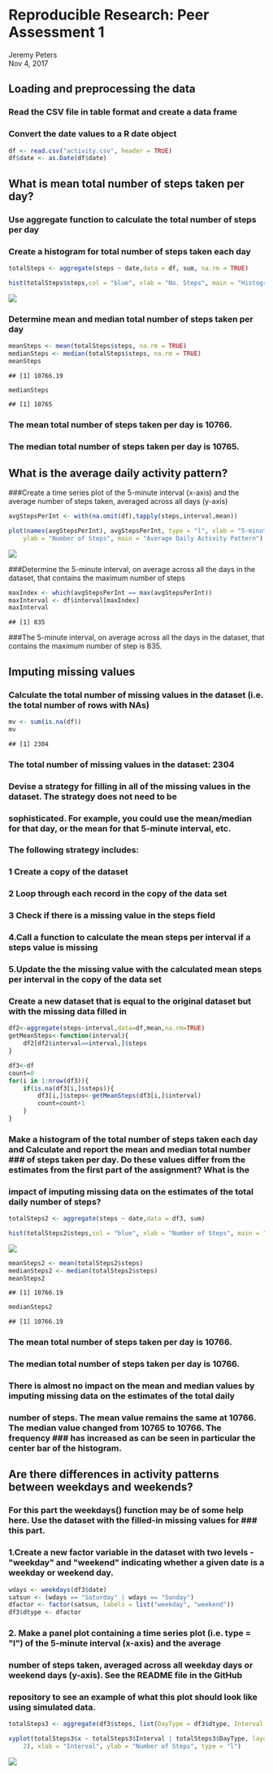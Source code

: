 # Reproducible Research: Peer Assessment 1
Jeremy Peters  
Nov 4, 2017  



## Loading and preprocessing the data
### Read  the CSV  file in table format and create a data frame 
### Convert the date values to a  R date object

```r
df <- read.csv("activity.csv", header = TRUE)
df$date <- as.Date(df$date)
```


## What is mean total number of steps taken per day?
### Use aggregate function to calculate the total number of steps per day
### Create  a histogram for total number of steps taken each day



```r
totalSteps <- aggregate(steps ~ date,data = df, sum, na.rm = TRUE)

hist(totalSteps$steps,col = "blue", xlab = "No. Steps", main = "Histogram Total Number of Steps Taken Each Day")
```

![](PA1_template_files/figure-html/histogramTotalSteps1-1.png)<!-- -->

### Determine mean and median total number of steps taken per day

```r
meanSteps <- mean(totalSteps$steps, na.rm = TRUE)
medianSteps <- median(totalSteps$steps, na.rm = TRUE)
meanSteps
```

```
## [1] 10766.19
```

```r
medianSteps
```

```
## [1] 10765
```
### The mean  total number of steps taken per day is 10766.
### The median total number of steps taken per day is 10765.


## What is the average daily activity pattern?
###Create a time series plot  of the 5-minute interval (x-axis) and the average number of steps taken, averaged across all days (y-axis)

```r
avgStepsPerInt <- with(na.omit(df),tapply(steps,interval,mean))

plot(names(avgStepsPerInt), avgStepsPerInt, type = "l", xlab = "5-minute Interval", 
    ylab = "Number of Steps", main = "Average Daily Activity Pattern")
```

![](PA1_template_files/figure-html/activitypatternplot-1.png)<!-- -->

###Determine the 5-minute interval, on average across all the days in the dataset, that contains the maximum number of steps

```r
maxIndex <- which(avgStepsPerInt == max(avgStepsPerInt))
maxInterval <- df$interval[maxIndex]
maxInterval
```

```
## [1] 835
```
###The 5-minute interval, on average across all the days in the dataset, that contains the maximum number of step is 835.

## Imputing missing values

### Calculate  the total number of missing values in the dataset (i.e. the total number of rows with NAs)

```r
mv <- sum(is.na(df))
mv
```

```
## [1] 2304
```
### The total number of missing values in the dataset: 2304

### Devise a strategy for filling in all of the missing values in the dataset. The strategy does not need to be 
### sophisticated. For example, you could use the mean/median for that day, or the mean for that 5-minute interval, etc.

### The following strategy includes:
### 1 Create a copy of the dataset
### 2 Loop through each record in the copy of the data set
### 3 Check if there is a missing value in the steps field
### 4.Call a function to calculate the mean steps per interval if a steps value is missing
### 5.Update the the missing value with the calculated mean steps per interval in the copy of the data set 


### Create a new dataset that is equal to the original dataset but with the missing data filled in

```r
df2<-aggregate(steps~interval,data=df,mean,na.rm=TRUE)
getMeanSteps<-function(interval){
    df2[df2$interval==interval,]$steps
}

df3<-df   
count=0           
for(i in 1:nrow(df3)){
    if(is.na(df3[i,]$steps)){
        df3[i,]$steps<-getMeanSteps(df3[i,]$interval)
        count=count+1
    }
}
```
### Make a histogram of the total number of steps taken each day and Calculate and report the mean and median total number ### of steps taken per day. Do these values differ from the estimates from the first part of the assignment? What is the 
### impact of imputing missing data on the estimates of the total daily number of steps?

```r
totalSteps2 <- aggregate(steps ~ date,data = df3, sum)

hist(totalSteps2$steps,col = "blue", xlab = "Number of Steps", main = "Histogram Total Number of Steps Taken Each Day")
```

![](PA1_template_files/figure-html/histogramTotalSteps2-1.png)<!-- -->

```r
meanSteps2 <- mean(totalSteps2$steps)
medianSteps2 <- median(totalSteps2$steps)
meanSteps2
```

```
## [1] 10766.19
```

```r
medianSteps2
```

```
## [1] 10766.19
```


### The mean  total number of steps taken per day is 10766.
### The median total number of steps taken per day is 10766.

### There is almost no impact on the mean and median values by  imputing missing data on the estimates of the total daily  
### number of steps. The mean value remains the same at 10766. The median value changed from 10765 to 10766. The frequency ### has increased as can be seen in particular the center bar of the histogram.

## Are there differences in activity patterns between weekdays and weekends?
### For this part the weekdays() function may be of some help here. Use the dataset with the filled-in missing values for ### this part.
### 1.Create a new factor variable in the dataset with two levels - "weekday" and "weekend" indicating whether a given date is a weekday or weekend day.


```r
wdays <- weekdays(df3$date)
satsun <- (wdays == "Saturday" | wdays == "Sunday")
dfactor <- factor(satsun, labels = list("weekday", "weekend"))
df3$dtype <- dfactor
```

### 2. Make a panel plot containing a time series plot (i.e. type = "l") of the 5-minute interval (x-axis) and the average 
### number of steps taken, averaged across all weekday days or weekend days (y-axis). See the README file in the GitHub 
### repository to see an example of what this plot should look like using simulated data.


```r
totalSteps3 <- aggregate(df3$steps, list(DayType = df3$dtype, Interval = df3$interval), mean)

xyplot(totalSteps3$x ~ totalSteps3$Interval | totalSteps3$DayType, layout = c(1, 
    2), xlab = "Interval", ylab = "Number of Steps", type = "l")
```

![](PA1_template_files/figure-html/timeSeriesPanelPlot-1.png)<!-- -->
